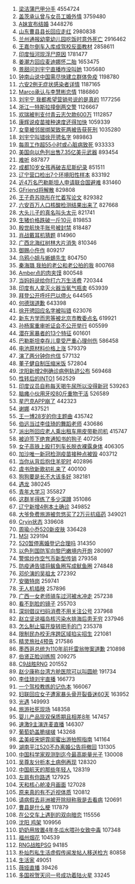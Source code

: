 1. [梁洁蒲巴甲分手](https://s.weibo.com/weibo?q=%23%E6%A2%81%E6%B4%81%E8%92%B2%E5%B7%B4%E7%94%B2%E5%88%86%E6%89%8B%23&Refer=top) 4554724
1. [盖茨承认曾与女员工婚外情](https://s.weibo.com/weibo?q=%23%E7%9B%96%E8%8C%A8%E6%89%BF%E8%AE%A4%E6%9B%BE%E4%B8%8E%E5%A5%B3%E5%91%98%E5%B7%A5%E5%A9%9A%E5%A4%96%E6%83%85%23&Refer=top) 3759480
1. [A妹宣布结婚](https://s.weibo.com/weibo?q=%23A%E5%A6%B9%E5%AE%A3%E5%B8%83%E7%BB%93%E5%A9%9A%23&Refer=top) 3448276
1. [山东曹县县长回应走红](https://s.weibo.com/weibo?q=%23%E5%B1%B1%E4%B8%9C%E6%9B%B9%E5%8E%BF%E5%8E%BF%E9%95%BF%E5%9B%9E%E5%BA%94%E8%B5%B0%E7%BA%A2%23&Refer=top) 2980838
1. [兰州通报幼童幼儿园吃饭时意外死亡](https://s.weibo.com/weibo?q=%23%E5%85%B0%E5%B7%9E%E9%80%9A%E6%8A%A5%E5%B9%BC%E7%AB%A5%E5%B9%BC%E5%84%BF%E5%9B%AD%E5%90%83%E9%A5%AD%E6%97%B6%E6%84%8F%E5%A4%96%E6%AD%BB%E4%BA%A1%23&Refer=top) 2916462
1. [王嘉尔倒车入库成驾校反面教材](https://s.weibo.com/weibo?q=%23%E7%8E%8B%E5%98%89%E5%B0%94%E5%80%92%E8%BD%A6%E5%85%A5%E5%BA%93%E6%88%90%E9%A9%BE%E6%A0%A1%E5%8F%8D%E9%9D%A2%E6%95%99%E6%9D%90%23&Refer=top) 2858611
1. [印度恒河现浮尸原因](https://s.weibo.com/weibo?q=%23%E5%8D%B0%E5%BA%A6%E6%81%92%E6%B2%B3%E7%8E%B0%E6%B5%AE%E5%B0%B8%E5%8E%9F%E5%9B%A0%23&Refer=top) 1781477
1. [姜潮方回应麦迪娜怀二胎](https://s.weibo.com/weibo?q=%23%E5%A7%9C%E6%BD%AE%E6%96%B9%E5%9B%9E%E5%BA%94%E9%BA%A6%E8%BF%AA%E5%A8%9C%E6%80%80%E4%BA%8C%E8%83%8E%23&Refer=top) 1653475
1. [景甜问刘宇宁直播咋没叫她](https://s.weibo.com/weibo?q=%23%E6%99%AF%E7%94%9C%E9%97%AE%E5%88%98%E5%AE%87%E5%AE%81%E7%9B%B4%E6%92%AD%E5%92%8B%E6%B2%A1%E5%8F%AB%E5%A5%B9%23&Refer=top) 1305680
1. [钟南山说中国需尽快建立群体免疫](https://s.weibo.com/weibo?q=%23%E9%92%9F%E5%8D%97%E5%B1%B1%E8%AF%B4%E4%B8%AD%E5%9B%BD%E9%9C%80%E5%B0%BD%E5%BF%AB%E5%BB%BA%E7%AB%8B%E7%BE%A4%E4%BD%93%E5%85%8D%E7%96%AB%23&Refer=top) 1198780
1. [六安2例无症状感染者详情](https://s.weibo.com/weibo?q=%23%E5%85%AD%E5%AE%892%E4%BE%8B%E6%97%A0%E7%97%87%E7%8A%B6%E6%84%9F%E6%9F%93%E8%80%85%E8%AF%A6%E6%83%85%23&Refer=top) 1187165
1. [Marco承认与李慧彬恋情](https://s.weibo.com/weibo?q=%23Marco%E6%89%BF%E8%AE%A4%E4%B8%8E%E6%9D%8E%E6%85%A7%E5%BD%AC%E6%81%8B%E6%83%85%23&Refer=top) 1186860
1. [刘宇宁 我都希望营销号说的是真的](https://s.weibo.com/weibo?q=%E5%88%98%E5%AE%87%E5%AE%81%20%E6%88%91%E9%83%BD%E5%B8%8C%E6%9C%9B%E8%90%A5%E9%94%80%E5%8F%B7%E8%AF%B4%E7%9A%84%E6%98%AF%E7%9C%9F%E7%9A%84&Refer=top) 1177256
1. [浙江一特斯拉撞倒两交警](https://s.weibo.com/weibo?q=%23%E6%B5%99%E6%B1%9F%E4%B8%80%E7%89%B9%E6%96%AF%E6%8B%89%E6%92%9E%E5%80%92%E4%B8%A4%E4%BA%A4%E8%AD%A6%23&Refer=top) 1126667
1. [欢瑞被判支付青云志欠款600万](https://s.weibo.com/weibo?q=%23%E6%AC%A2%E7%91%9E%E8%A2%AB%E5%88%A4%E6%94%AF%E4%BB%98%E9%9D%92%E4%BA%91%E5%BF%97%E6%AC%A0%E6%AC%BE600%E4%B8%87%23&Refer=top) 1112857
1. [康辉说疫苗接种速度还得加快](https://s.weibo.com/weibo?q=%23%E5%BA%B7%E8%BE%89%E8%AF%B4%E7%96%AB%E8%8B%97%E6%8E%A5%E7%A7%8D%E9%80%9F%E5%BA%A6%E8%BF%98%E5%BE%97%E5%8A%A0%E5%BF%AB%23&Refer=top) 1059339
1. [女童被邻居绑架致死两被告获死刑](https://s.weibo.com/weibo?q=%23%E5%A5%B3%E7%AB%A5%E8%A2%AB%E9%82%BB%E5%B1%85%E7%BB%91%E6%9E%B6%E8%87%B4%E6%AD%BB%E4%B8%A4%E8%A2%AB%E5%91%8A%E8%8E%B7%E6%AD%BB%E5%88%91%23&Refer=top) 1035280
1. [刘宇宁叫错徐开骋名字](https://s.weibo.com/weibo?q=%23%E5%88%98%E5%AE%87%E5%AE%81%E5%8F%AB%E9%94%99%E5%BE%90%E5%BC%80%E9%AA%8B%E5%90%8D%E5%AD%97%23&Refer=top) 989863
1. [每周工作超55小时或心脏病致死](https://s.weibo.com/weibo?q=%23%E6%AF%8F%E5%91%A8%E5%B7%A5%E4%BD%9C%E8%B6%8555%E5%B0%8F%E6%97%B6%E6%88%96%E5%BF%83%E8%84%8F%E7%97%85%E8%87%B4%E6%AD%BB%23&Refer=top) 933333
1. [美国向以色列出售7.35亿美元武器](https://s.weibo.com/weibo?q=%23%E7%BE%8E%E5%9B%BD%E5%90%91%E4%BB%A5%E8%89%B2%E5%88%97%E5%87%BA%E5%94%AE7.35%E4%BA%BF%E7%BE%8E%E5%85%83%E6%AD%A6%E5%99%A8%23&Refer=top) 893454
1. [难听](https://s.weibo.com/weibo?q=%E9%9A%BE%E5%90%AC&Refer=top) 887877
1. [成都10岁女孩再破吉尼斯纪录](https://s.weibo.com/weibo?q=%23%E6%88%90%E9%83%BD10%E5%B2%81%E5%A5%B3%E5%AD%A9%E5%86%8D%E7%A0%B4%E5%90%89%E5%B0%BC%E6%96%AF%E7%BA%AA%E5%BD%95%23&Refer=top) 851511
1. [辽宁营口检出7个环境阳性样本](https://s.weibo.com/weibo?q=%23%E8%BE%BD%E5%AE%81%E8%90%A5%E5%8F%A3%E6%A3%80%E5%87%BA7%E4%B8%AA%E7%8E%AF%E5%A2%83%E9%98%B3%E6%80%A7%E6%A0%B7%E6%9C%AC%23&Refer=top) 833192
1. [近4万名巴勒斯坦人申请联合国避难](https://s.weibo.com/weibo?q=%23%E8%BF%914%E4%B8%87%E5%90%8D%E5%B7%B4%E5%8B%92%E6%96%AF%E5%9D%A6%E4%BA%BA%E7%94%B3%E8%AF%B7%E8%81%94%E5%90%88%E5%9B%BD%E9%81%BF%E9%9A%BE%23&Refer=top) 831460
1. [GFriend将解散](https://s.weibo.com/weibo?q=%23GFriend%E5%B0%86%E8%A7%A3%E6%95%A3%23&Refer=top) 829808
1. [王子奇苏晓彤在忙着写论文](https://s.weibo.com/weibo?q=%23%E7%8E%8B%E5%AD%90%E5%A5%87%E8%8B%8F%E6%99%93%E5%BD%A4%E5%9C%A8%E5%BF%99%E7%9D%80%E5%86%99%E8%AE%BA%E6%96%87%23&Refer=top) 829382
1. [六安百万人口核酸检测结果出来了](https://s.weibo.com/weibo?q=%23%E5%85%AD%E5%AE%89%E7%99%BE%E4%B8%87%E4%BA%BA%E5%8F%A3%E6%A0%B8%E9%85%B8%E6%A3%80%E6%B5%8B%E7%BB%93%E6%9E%9C%E5%87%BA%E6%9D%A5%E4%BA%86%23&Refer=top) 827668
1. [大头儿子的真名叫头太元](https://s.weibo.com/weibo?q=%23%E5%A4%A7%E5%A4%B4%E5%84%BF%E5%AD%90%E7%9A%84%E7%9C%9F%E5%90%8D%E5%8F%AB%E5%A4%B4%E5%A4%AA%E5%85%83%23&Refer=top) 821741
1. [生猪价格跌破一斤10元](https://s.weibo.com/weibo?q=%23%E7%94%9F%E7%8C%AA%E4%BB%B7%E6%A0%BC%E8%B7%8C%E7%A0%B4%E4%B8%80%E6%96%A410%E5%85%83%23&Refer=top) 819853
1. [殷世航快手账号被封禁](https://s.weibo.com/weibo?q=%23%E6%AE%B7%E4%B8%96%E8%88%AA%E5%BF%AB%E6%89%8B%E8%B4%A6%E5%8F%B7%E8%A2%AB%E5%B0%81%E7%A6%81%23&Refer=top) 818487
1. [肖战戴耳机猜题](https://s.weibo.com/weibo?q=%23%E8%82%96%E6%88%98%E6%88%B4%E8%80%B3%E6%9C%BA%E7%8C%9C%E9%A2%98%23&Refer=top) 814960
1. [广西北海红树林大片消失](https://s.weibo.com/weibo?q=%23%E5%B9%BF%E8%A5%BF%E5%8C%97%E6%B5%B7%E7%BA%A2%E6%A0%91%E6%9E%97%E5%A4%A7%E7%89%87%E6%B6%88%E5%A4%B1%23&Refer=top) 810346
1. [御赐小仵作](https://s.weibo.com/weibo?q=%E5%BE%A1%E8%B5%90%E5%B0%8F%E4%BB%B5%E4%BD%9C&Refer=top) 809217
1. [乌鸦小姐与蜥蜴先生](https://s.weibo.com/weibo?q=%E4%B9%8C%E9%B8%A6%E5%B0%8F%E5%A7%90%E4%B8%8E%E8%9C%A5%E8%9C%B4%E5%85%88%E7%94%9F&Refer=top) 804750
1. [秦海璐 我拍的老公和老公拍的我](https://s.weibo.com/weibo?q=%23%E7%A7%A6%E6%B5%B7%E7%92%90%20%E6%88%91%E6%8B%8D%E7%9A%84%E8%80%81%E5%85%AC%E5%92%8C%E8%80%81%E5%85%AC%E6%8B%8D%E7%9A%84%E6%88%91%23&Refer=top) 800768
1. [Amber点的肉夹馍](https://s.weibo.com/weibo?q=%23Amber%E7%82%B9%E7%9A%84%E8%82%89%E5%A4%B9%E9%A6%8D%23&Refer=top) 800548
1. [当妈妈说给你打六万生活费](https://s.weibo.com/weibo?q=%23%E5%BD%93%E5%A6%88%E5%A6%88%E8%AF%B4%E7%BB%99%E4%BD%A0%E6%89%93%E5%85%AD%E4%B8%87%E7%94%9F%E6%B4%BB%E8%B4%B9%23&Refer=top) 720344
1. [印度有人拿灭火器当氧气瓶卖](https://s.weibo.com/weibo?q=%23%E5%8D%B0%E5%BA%A6%E6%9C%89%E4%BA%BA%E6%8B%BF%E7%81%AD%E7%81%AB%E5%99%A8%E5%BD%93%E6%B0%A7%E6%B0%94%E7%93%B6%E5%8D%96%23&Refer=top) 653939
1. [拜登公开呼吁巴以停火](https://s.weibo.com/weibo?q=%23%E6%8B%9C%E7%99%BB%E5%85%AC%E5%BC%80%E5%91%BC%E5%90%81%E5%B7%B4%E4%BB%A5%E5%81%9C%E7%81%AB%23&Refer=top) 644565
1. [何德瑞道歉](https://s.weibo.com/weibo?q=%23%E4%BD%95%E5%BE%B7%E7%91%9E%E9%81%93%E6%AD%89%23&Refer=top) 643398
1. [徐开骋回应名字被叫错](https://s.weibo.com/weibo?q=%23%E5%BE%90%E5%BC%80%E9%AA%8B%E5%9B%9E%E5%BA%94%E5%90%8D%E5%AD%97%E8%A2%AB%E5%8F%AB%E9%94%99%23&Refer=top) 623076
1. [新东方学而思等被北京市教委点名](https://s.weibo.com/weibo?q=%23%E6%96%B0%E4%B8%9C%E6%96%B9%E5%AD%A6%E8%80%8C%E6%80%9D%E7%AD%89%E8%A2%AB%E5%8C%97%E4%BA%AC%E5%B8%82%E6%95%99%E5%A7%94%E7%82%B9%E5%90%8D%23&Refer=top) 619921
1. [孙杨案重审听证会不公开举行](https://s.weibo.com/weibo?q=%23%E5%AD%99%E6%9D%A8%E6%A1%88%E9%87%8D%E5%AE%A1%E5%90%AC%E8%AF%81%E4%BC%9A%E4%B8%8D%E5%85%AC%E5%BC%80%E4%B8%BE%E8%A1%8C%23&Refer=top) 605599
1. [潜在家暴者的13个特征](https://s.weibo.com/weibo?q=%23%E6%BD%9C%E5%9C%A8%E5%AE%B6%E6%9A%B4%E8%80%85%E7%9A%8413%E4%B8%AA%E7%89%B9%E5%BE%81%23&Refer=top) 601601
1. [巴勒斯坦幸存儿童受严重心理创伤](https://s.weibo.com/weibo?q=%E5%B7%B4%E5%8B%92%E6%96%AF%E5%9D%A6%E5%B9%B8%E5%AD%98%E5%84%BF%E7%AB%A5%E5%8F%97%E4%B8%A5%E9%87%8D%E5%BF%83%E7%90%86%E5%88%9B%E4%BC%A4&Refer=top) 586458
1. [电池原材料价格上涨](https://s.weibo.com/weibo?q=%23%E7%94%B5%E6%B1%A0%E5%8E%9F%E6%9D%90%E6%96%99%E4%BB%B7%E6%A0%BC%E4%B8%8A%E6%B6%A8%23&Refer=top) 579379
1. [演了两分钟你也信](https://s.weibo.com/weibo?q=%23%E6%BC%94%E4%BA%86%E4%B8%A4%E5%88%86%E9%92%9F%E4%BD%A0%E4%B9%9F%E4%BF%A1%23&Refer=top) 577132
1. [董子健自制压缩米饭](https://s.weibo.com/weibo?q=%23%E8%91%A3%E5%AD%90%E5%81%A5%E8%87%AA%E5%88%B6%E5%8E%8B%E7%BC%A9%E7%B1%B3%E9%A5%AD%23&Refer=top) 572804
1. [沈阳新增2例确诊病例轨迹公布](https://s.weibo.com/weibo?q=%23%E6%B2%88%E9%98%B3%E6%96%B0%E5%A2%9E2%E4%BE%8B%E7%A1%AE%E8%AF%8A%E7%97%85%E4%BE%8B%E8%BD%A8%E8%BF%B9%E5%85%AC%E5%B8%83%23&Refer=top) 569468
1. [性转后的INTO1](https://s.weibo.com/weibo?q=%23%E6%80%A7%E8%BD%AC%E5%90%8E%E7%9A%84INTO1%23&Refer=top) 562529
1. [印度议员自称每天喝牛尿所以没得新冠](https://s.weibo.com/weibo?q=%23%E5%8D%B0%E5%BA%A6%E8%AE%AE%E5%91%98%E8%87%AA%E7%A7%B0%E6%AF%8F%E5%A4%A9%E5%96%9D%E7%89%9B%E5%B0%BF%E6%89%80%E4%BB%A5%E6%B2%A1%E5%BE%97%E6%96%B0%E5%86%A0%23&Refer=top) 539263
1. [脑瘫小伙用牙咬80斤重物干活](https://s.weibo.com/weibo?q=%23%E8%84%91%E7%98%AB%E5%B0%8F%E4%BC%99%E7%94%A8%E7%89%99%E5%92%AC80%E6%96%A4%E9%87%8D%E7%89%A9%E5%B9%B2%E6%B4%BB%23&Refer=top) 526589
1. [星巴克APP崩了](https://s.weibo.com/weibo?q=%23%E6%98%9F%E5%B7%B4%E5%85%8BAPP%E5%B4%A9%E4%BA%86%23&Refer=top) 442323
1. [谢娜](https://s.weibo.com/weibo?q=%E8%B0%A2%E5%A8%9C&Refer=top) 437521
1. [王一博28岁的你主题曲](https://s.weibo.com/weibo?q=%23%E7%8E%8B%E4%B8%80%E5%8D%9A28%E5%B2%81%E7%9A%84%E4%BD%A0%E4%B8%BB%E9%A2%98%E6%9B%B2%23&Refer=top) 435742
1. [伯远当过李佳琦的舞蹈老师](https://s.weibo.com/weibo?q=%23%E4%BC%AF%E8%BF%9C%E5%BD%93%E8%BF%87%E6%9D%8E%E4%BD%B3%E7%90%A6%E7%9A%84%E8%88%9E%E8%B9%88%E8%80%81%E5%B8%88%23&Refer=top) 430686
1. [派出所回应老人乘出租车用皮带勒司机](https://s.weibo.com/weibo?q=%23%E6%B4%BE%E5%87%BA%E6%89%80%E5%9B%9E%E5%BA%94%E8%80%81%E4%BA%BA%E4%B9%98%E5%87%BA%E7%A7%9F%E8%BD%A6%E7%94%A8%E7%9A%AE%E5%B8%A6%E5%8B%92%E5%8F%B8%E6%9C%BA%23&Refer=top) 415747
1. [被迫签下绝育通知书的狗子](https://s.weibo.com/weibo?q=%23%E8%A2%AB%E8%BF%AB%E7%AD%BE%E4%B8%8B%E7%BB%9D%E8%82%B2%E9%80%9A%E7%9F%A5%E4%B9%A6%E7%9A%84%E7%8B%97%E5%AD%90%23&Refer=top) 407256
1. [女子高铁上殴打列车长脱衣裸露身体](https://s.weibo.com/weibo?q=%23%E5%A5%B3%E5%AD%90%E9%AB%98%E9%93%81%E4%B8%8A%E6%AE%B4%E6%89%93%E5%88%97%E8%BD%A6%E9%95%BF%E8%84%B1%E8%A1%A3%E8%A3%B8%E9%9C%B2%E8%BA%AB%E4%BD%93%23&Refer=top) 406305
1. [加沙唯一新冠检测疫苗接种点被毁](https://s.weibo.com/weibo?q=%23%E5%8A%A0%E6%B2%99%E5%94%AF%E4%B8%80%E6%96%B0%E5%86%A0%E6%A3%80%E6%B5%8B%E7%96%AB%E8%8B%97%E6%8E%A5%E7%A7%8D%E7%82%B9%E8%A2%AB%E6%AF%81%23&Refer=top) 403712
1. [当你从背后抱住羊驼时](https://s.weibo.com/weibo?q=%23%E5%BD%93%E4%BD%A0%E4%BB%8E%E8%83%8C%E5%90%8E%E6%8A%B1%E4%BD%8F%E7%BE%8A%E9%A9%BC%E6%97%B6%23&Refer=top) 402896
1. [虞书欣新歌初礼来了](https://s.weibo.com/weibo?q=%23%E8%99%9E%E4%B9%A6%E6%AC%A3%E6%96%B0%E6%AD%8C%E5%88%9D%E7%A4%BC%E6%9D%A5%E4%BA%86%23&Refer=top) 400100
1. [狗狗要是长不大该多好](https://s.weibo.com/weibo?q=%23%E7%8B%97%E7%8B%97%E8%A6%81%E6%98%AF%E9%95%BF%E4%B8%8D%E5%A4%A7%E8%AF%A5%E5%A4%9A%E5%A5%BD%23&Refer=top) 382181
1. [遇龙](https://s.weibo.com/weibo?q=%E9%81%87%E9%BE%99&Refer=top) 380245
1. [青年大学习](https://s.weibo.com/weibo?q=%E9%9D%92%E5%B9%B4%E5%A4%A7%E5%AD%A6%E4%B9%A0&Refer=top) 355827
1. [这群羊得练了多少深蹲](https://s.weibo.com/weibo?q=%23%E8%BF%99%E7%BE%A4%E7%BE%8A%E5%BE%97%E7%BB%83%E4%BA%86%E5%A4%9A%E5%B0%91%E6%B7%B1%E8%B9%B2%23&Refer=top) 351086
1. [辽宁新增4例本土确诊](https://s.weibo.com/weibo?q=%23%E8%BE%BD%E5%AE%81%E6%96%B0%E5%A2%9E4%E4%BE%8B%E6%9C%AC%E5%9C%9F%E7%A1%AE%E8%AF%8A%23&Refer=top) 349852
1. [大爷免费旅游被忽悠买了2万元抗癌药](https://s.weibo.com/weibo?q=%23%E5%A4%A7%E7%88%B7%E5%85%8D%E8%B4%B9%E6%97%85%E6%B8%B8%E8%A2%AB%E5%BF%BD%E6%82%A0%E4%B9%B0%E4%BA%862%E4%B8%87%E5%85%83%E6%8A%97%E7%99%8C%E8%8D%AF%23&Refer=top) 349021
1. [Cryin状态](https://s.weibo.com/weibo?q=Cryin%E7%8A%B6%E6%80%81&Refer=top) 339608
1. [周瑜小乔520新皮肤](https://s.weibo.com/weibo?q=%23%E5%91%A8%E7%91%9C%E5%B0%8F%E4%B9%94520%E6%96%B0%E7%9A%AE%E8%82%A4%23&Refer=top) 336428
1. [MSI](https://s.weibo.com/weibo?q=MSI&Refer=top) 329194
1. [520暂停离婚登记合理吗](https://s.weibo.com/weibo?q=%23520%E6%9A%82%E5%81%9C%E7%A6%BB%E5%A9%9A%E7%99%BB%E8%AE%B0%E5%90%88%E7%90%86%E5%90%97%23&Refer=top) 314350
1. [以色列国防军向黎巴嫩境内开炮](https://s.weibo.com/weibo?q=%23%E4%BB%A5%E8%89%B2%E5%88%97%E5%9B%BD%E9%98%B2%E5%86%9B%E5%90%91%E9%BB%8E%E5%B7%B4%E5%AB%A9%E5%A2%83%E5%86%85%E5%BC%80%E7%82%AE%23&Refer=top) 280997
1. [警惕炒作空气币新型传销](https://s.weibo.com/weibo?q=%23%E8%AD%A6%E6%83%95%E7%82%92%E4%BD%9C%E7%A9%BA%E6%B0%94%E5%B8%81%E6%96%B0%E5%9E%8B%E4%BC%A0%E9%94%80%23&Refer=top) 279358
1. [防疫通告错将鲅鱼圈写成鱿鱼圈](https://s.weibo.com/weibo?q=%23%E9%98%B2%E7%96%AB%E9%80%9A%E5%91%8A%E9%94%99%E5%B0%86%E9%B2%85%E9%B1%BC%E5%9C%88%E5%86%99%E6%88%90%E9%B1%BF%E9%B1%BC%E5%9C%88%23&Refer=top) 274848
1. [邓伦演的吴祖太](https://s.weibo.com/weibo?q=%23%E9%82%93%E4%BC%A6%E6%BC%94%E7%9A%84%E5%90%B4%E7%A5%96%E5%A4%AA%23&Refer=top) 272392
1. [安徽特岗](https://s.weibo.com/weibo?q=%E5%AE%89%E5%BE%BD%E7%89%B9%E5%B2%97&Refer=top) 259741
1. [无人机插秧](https://s.weibo.com/weibo?q=%23%E6%97%A0%E4%BA%BA%E6%9C%BA%E6%8F%92%E7%A7%A7%23&Refer=top) 257896
1. [广西一女老师骑车过河被水冲走](https://s.weibo.com/weibo?q=%23%E5%B9%BF%E8%A5%BF%E4%B8%80%E5%A5%B3%E8%80%81%E5%B8%88%E9%AA%91%E8%BD%A6%E8%BF%87%E6%B2%B3%E8%A2%AB%E6%B0%B4%E5%86%B2%E8%B5%B0%23&Refer=top) 257238
1. [看不到脸的镜子](https://s.weibo.com/weibo?q=%23%E7%9C%8B%E4%B8%8D%E5%88%B0%E8%84%B8%E7%9A%84%E9%95%9C%E5%AD%90%23&Refer=top) 255703
1. [深圳倡议扫码消费不用关注公号](https://s.weibo.com/weibo?q=%23%E6%B7%B1%E5%9C%B3%E5%80%A1%E8%AE%AE%E6%89%AB%E7%A0%81%E6%B6%88%E8%B4%B9%E4%B8%8D%E7%94%A8%E5%85%B3%E6%B3%A8%E5%85%AC%E5%8F%B7%23&Refer=top) 237968
1. [赵立坚说福岛核污染水排海后患无穷](https://s.weibo.com/weibo?q=%23%E8%B5%B5%E7%AB%8B%E5%9D%9A%E8%AF%B4%E7%A6%8F%E5%B2%9B%E6%A0%B8%E6%B1%A1%E6%9F%93%E6%B0%B4%E6%8E%92%E6%B5%B7%E5%90%8E%E6%82%A3%E6%97%A0%E7%A9%B7%23&Refer=top) 237946
1. [怎么制止猫开旋转把手的门](https://s.weibo.com/weibo?q=%23%E6%80%8E%E4%B9%88%E5%88%B6%E6%AD%A2%E7%8C%AB%E5%BC%80%E6%97%8B%E8%BD%AC%E6%8A%8A%E6%89%8B%E7%9A%84%E9%97%A8%23&Refer=top) 235378
1. [限制民办校无序跨区域掐尖招生](https://s.weibo.com/weibo?q=%23%E9%99%90%E5%88%B6%E6%B0%91%E5%8A%9E%E6%A0%A1%E6%97%A0%E5%BA%8F%E8%B7%A8%E5%8C%BA%E5%9F%9F%E6%8E%90%E5%B0%96%E6%8B%9B%E7%94%9F%23&Refer=top) 221081
1. [精灵旅社4预告](https://s.weibo.com/weibo?q=%23%E7%B2%BE%E7%81%B5%E6%97%85%E7%A4%BE4%E9%A2%84%E5%91%8A%23&Refer=top) 217586
1. [墨西哥总统为110年前托雷翁惨案道歉](https://s.weibo.com/weibo?q=%23%E5%A2%A8%E8%A5%BF%E5%93%A5%E6%80%BB%E7%BB%9F%E4%B8%BA110%E5%B9%B4%E5%89%8D%E6%89%98%E9%9B%B7%E7%BF%81%E6%83%A8%E6%A1%88%E9%81%93%E6%AD%89%23&Refer=top) 210898
1. [伯贤正脸训练照](https://s.weibo.com/weibo?q=%23%E4%BC%AF%E8%B4%A4%E6%AD%A3%E8%84%B8%E8%AE%AD%E7%BB%83%E7%85%A7%23&Refer=top) 209275
1. [C9战胜RNG](https://s.weibo.com/weibo?q=%23C9%E6%88%98%E8%83%9CRNG%23&Refer=top) 201552
1. [赵少康称台湾方舱医院可以叫圆舱](https://s.weibo.com/weibo?q=%23%E8%B5%B5%E5%B0%91%E5%BA%B7%E7%A7%B0%E5%8F%B0%E6%B9%BE%E6%96%B9%E8%88%B1%E5%8C%BB%E9%99%A2%E5%8F%AF%E4%BB%A5%E5%8F%AB%E5%9C%86%E8%88%B1%23&Refer=top) 191734
1. [李佳琦刘宇直播](https://s.weibo.com/weibo?q=%23%E6%9D%8E%E4%BD%B3%E7%90%A6%E5%88%98%E5%AE%87%E7%9B%B4%E6%92%AD%23&Refer=top) 166773
1. [一个驾校教练的记仇本](https://s.weibo.com/weibo?q=%23%E4%B8%80%E4%B8%AA%E9%A9%BE%E6%A0%A1%E6%95%99%E7%BB%83%E7%9A%84%E8%AE%B0%E4%BB%87%E6%9C%AC%23&Refer=top) 166067
1. [妇联回应女子遭家暴头骨开裂昏迷60天](https://s.weibo.com/weibo?q=%23%E5%A6%87%E8%81%94%E5%9B%9E%E5%BA%94%E5%A5%B3%E5%AD%90%E9%81%AD%E5%AE%B6%E6%9A%B4%E5%A4%B4%E9%AA%A8%E5%BC%80%E8%A3%82%E6%98%8F%E8%BF%B760%E5%A4%A9%23&Refer=top) 163952
1. [光遇](https://s.weibo.com/weibo?q=%E5%85%89%E9%81%87&Refer=top) 149993
1. [旅游社死现场](https://s.weibo.com/weibo?q=%23%E6%97%85%E6%B8%B8%E7%A4%BE%E6%AD%BB%E7%8E%B0%E5%9C%BA%23&Refer=top) 148358
1. [婴儿产品现双保质期且相差8年](https://s.weibo.com/weibo?q=%23%E5%A9%B4%E5%84%BF%E4%BA%A7%E5%93%81%E7%8E%B0%E5%8F%8C%E4%BF%9D%E8%B4%A8%E6%9C%9F%E4%B8%94%E7%9B%B8%E5%B7%AE8%E5%B9%B4%23&Refer=top) 147457
1. [速激9主演连麦直播](https://s.weibo.com/weibo?q=%23%E9%80%9F%E6%BF%809%E4%B8%BB%E6%BC%94%E8%BF%9E%E9%BA%A6%E7%9B%B4%E6%92%AD%23&Refer=top) 146307
1. [葡萄奶盖脆啵啵](https://s.weibo.com/weibo?q=%23%E8%91%A1%E8%90%84%E5%A5%B6%E7%9B%96%E8%84%86%E5%95%B5%E5%95%B5%23&Refer=top) 143268
1. [孟美岐宋妍霏闺蜜出游拍照指南](https://s.weibo.com/weibo?q=%23%E5%AD%9F%E7%BE%8E%E5%B2%90%E5%AE%8B%E5%A6%8D%E9%9C%8F%E9%97%BA%E8%9C%9C%E5%87%BA%E6%B8%B8%E6%8B%8D%E7%85%A7%E6%8C%87%E5%8D%97%23&Refer=top) 141164
1. [湖南平江520不办离婚公告将撤回](https://s.weibo.com/weibo?q=%23%E6%B9%96%E5%8D%97%E5%B9%B3%E6%B1%9F520%E4%B8%8D%E5%8A%9E%E7%A6%BB%E5%A9%9A%E5%85%AC%E5%91%8A%E5%B0%86%E6%92%A4%E5%9B%9E%23&Refer=top) 131305
1. [中国科学家观测到迄今最高能量光子](https://s.weibo.com/weibo?q=%23%E4%B8%AD%E5%9B%BD%E7%A7%91%E5%AD%A6%E5%AE%B6%E8%A7%82%E6%B5%8B%E5%88%B0%E8%BF%84%E4%BB%8A%E6%9C%80%E9%AB%98%E8%83%BD%E9%87%8F%E5%85%89%E5%AD%90%23&Refer=top) 130008
1. [吴尊友分析本土病例再现](https://s.weibo.com/weibo?q=%23%E5%90%B4%E5%B0%8A%E5%8F%8B%E5%88%86%E6%9E%90%E6%9C%AC%E5%9C%9F%E7%97%85%E4%BE%8B%E5%86%8D%E7%8E%B0%23&Refer=top) 128320
1. [中国航天的那些年轻人](https://s.weibo.com/weibo?q=%23%E4%B8%AD%E5%9B%BD%E8%88%AA%E5%A4%A9%E7%9A%84%E9%82%A3%E4%BA%9B%E5%B9%B4%E8%BD%BB%E4%BA%BA%23&Refer=top) 128319
1. [左肩有你路透](https://s.weibo.com/weibo?q=%23%E5%B7%A6%E8%82%A9%E6%9C%89%E4%BD%A0%E8%B7%AF%E9%80%8F%23&Refer=top) 127925
1. [天和核心舱凌月画面](https://s.weibo.com/weibo?q=%23%E5%A4%A9%E5%92%8C%E6%A0%B8%E5%BF%83%E8%88%B1%E5%87%8C%E6%9C%88%E7%94%BB%E9%9D%A2%23&Refer=top) 127028
1. [原来真的有不近视体质](https://s.weibo.com/weibo?q=%23%E5%8E%9F%E6%9D%A5%E7%9C%9F%E7%9A%84%E6%9C%89%E4%B8%8D%E8%BF%91%E8%A7%86%E4%BD%93%E8%B4%A8%23&Refer=top) 120812
1. [请病假去非洲被开除辩称我是去看病](https://s.weibo.com/weibo?q=%23%E8%AF%B7%E7%97%85%E5%81%87%E5%8E%BB%E9%9D%9E%E6%B4%B2%E8%A2%AB%E5%BC%80%E9%99%A4%E8%BE%A9%E7%A7%B0%E6%88%91%E6%98%AF%E5%8E%BB%E7%9C%8B%E7%97%85%23&Refer=top) 120691
1. [曹县是什么梗](https://s.weibo.com/weibo?q=%23%E6%9B%B9%E5%8E%BF%E6%98%AF%E4%BB%80%E4%B9%88%E6%A2%97%23&Refer=top) 117879
1. [在公交车上遇到的双向暗恋](https://s.weibo.com/weibo?q=%23%E5%9C%A8%E5%85%AC%E4%BA%A4%E8%BD%A6%E4%B8%8A%E9%81%87%E5%88%B0%E7%9A%84%E5%8F%8C%E5%90%91%E6%9A%97%E6%81%8B%23&Refer=top) 115556
1. [沈阳 鸡架](https://s.weibo.com/weibo?q=%E6%B2%88%E9%98%B3%20%E9%B8%A1%E6%9E%B6&Refer=top) 109956
1. [奶奶用放置4年冬瓜水喂孙女致中毒](https://s.weibo.com/weibo?q=%23%E5%A5%B6%E5%A5%B6%E7%94%A8%E6%94%BE%E7%BD%AE4%E5%B9%B4%E5%86%AC%E7%93%9C%E6%B0%B4%E5%96%82%E5%AD%99%E5%A5%B3%E8%87%B4%E4%B8%AD%E6%AF%92%23&Refer=top) 107348
1. [福州烟花](https://s.weibo.com/weibo?q=%E7%A6%8F%E5%B7%9E%E7%83%9F%E8%8A%B1&Refer=top) 104539
1. [RNG战胜PSG](https://s.weibo.com/weibo?q=%23RNG%E6%88%98%E8%83%9CPSG%23&Refer=top) 94185
1. [朴灿烈私生活虚假传闻发帖人移送检方](https://s.weibo.com/weibo?q=%23%E6%9C%B4%E7%81%BF%E7%83%88%E7%A7%81%E7%94%9F%E6%B4%BB%E8%99%9A%E5%81%87%E4%BC%A0%E9%97%BB%E5%8F%91%E5%B8%96%E4%BA%BA%E7%A7%BB%E9%80%81%E6%A3%80%E6%96%B9%23&Refer=top) 80858
1. [生活家](https://s.weibo.com/weibo?q=%E7%94%9F%E6%B4%BB%E5%AE%B6&Refer=top) 49051
1. [薇娅直播](https://s.weibo.com/weibo?q=%23%E8%96%87%E5%A8%85%E7%9B%B4%E6%92%AD%23&Refer=top) 39426
1. [多国祝贺天问一号成功着陆火星](https://s.weibo.com/weibo?q=%23%E5%A4%9A%E5%9B%BD%E7%A5%9D%E8%B4%BA%E5%A4%A9%E9%97%AE%E4%B8%80%E5%8F%B7%E6%88%90%E5%8A%9F%E7%9D%80%E9%99%86%E7%81%AB%E6%98%9F%23&Refer=top) 33245